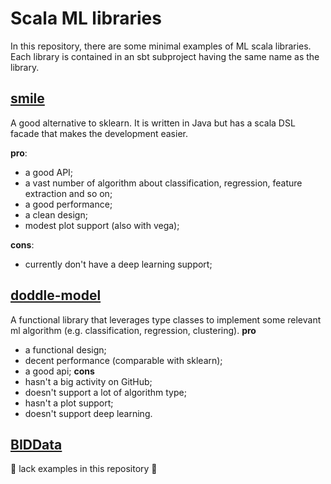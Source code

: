 # Scala ML libraries
In this repository, there are some minimal examples of ML scala libraries.
Each library is contained in an sbt subproject having the same name as the library.
## [smile](https://github.com/haifengl/smile)
A good alternative to sklearn. It is written in Java but has a scala DSL facade that makes the development easier.

**pro**:
- a good API;
- a vast number of algorithm about classification, regression, feature extraction and so on;
- a good performance;
- a clean design;
- modest plot support (also with vega);

**cons**:
- currently don't have a deep learning support;

## [doddle-model](https://github.com/picnicml/doddle-model)
A functional library that leverages type classes to implement some relevant ml algorithm (e.g. classification, regression, clustering).
**pro**
- a functional design;
- decent performance (comparable with sklearn);
- a good api;
**cons** 
- hasn't a big activity on GitHub;
- doesn't support a lot of algorithm type;
- hasn't a plot support;
- doesn't support deep learning.

## [BIDData](https://github.com/BIDData/BIDMach) 
:vomiting_face: lack examples in this repository :vomiting_face: